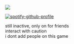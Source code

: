 ![](https://komarev.com/ghpvc/?username=beaverhollow&label=punks&style=flat-square&color=0B0B0B&base=23264)

[![spotify-github-profile](https://spotify-github-profile.kittinanx.com/api/view?uid=6ee6c3uiykzyf00n8qqgt3t8m&cover_image=true&theme=natemoo-re&show_offline=true&background_color=c3ab9e&interchange=true&bar_color=AAAAAA&bar_color_cover=false)](https://github.com/kittinan/spotify-github-profile)

still inactive, only on for friends
<br/>
interact with caution
<br/>
i dont add people on this game
